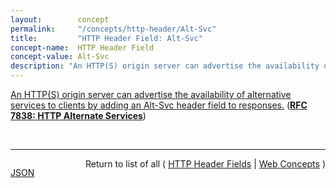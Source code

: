 ```yaml
---
layout:        concept
permalink:     "/concepts/http-header/Alt-Svc"
title:         "HTTP Header Field: Alt-Svc"
concept-name:  HTTP Header Field
concept-value: Alt-Svc
description: "An HTTP(S) origin server can advertise the availability of alternative services to clients by adding an Alt-Svc header field to responses."
---
```


[An HTTP(S) origin server can advertise the availability of alternative services to clients by adding an Alt-Svc header field to responses.](http://tools.ietf.org/html/rfc7838#section-3 "Read documentation for HTTP Header Field &#34;Alt-Svc&#34;") (**[RFC 7838: HTTP Alternate Services](/specs/IETF/RFC/7838 "This document specifies &#34;alternative services&#34; for HTTP, which allow an origin's resources to be authoritatively available at a separate network location, possibly accessed with a different protocol configuration.")**)

<br/>
<hr/>

<p style="float : left"><a href="./Alt-Svc.json" title="JSON representing this particular Web Concept value">JSON</a></p>
<p style="text-align: right">Return to list of all ( <a href="../http-header/">HTTP Header Fields</a> | <a href="../">Web Concepts</a> )</p>
